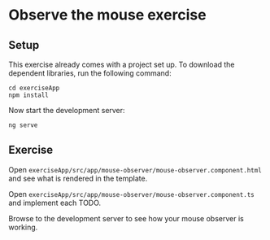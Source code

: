 # Observe the mouse exercise

## Setup

This exercise already comes with a project set up. To download the dependent libraries, run the following command:

```
cd exerciseApp
npm install
```

Now start the development server:

```
ng serve
```

## Exercise

Open `exerciseApp/src/app/mouse-observer/mouse-observer.component.html` and see what is rendered in the template.

Open `exerciseApp/src/app/mouse-observer/mouse-observer.component.ts` and implement each TODO.

Browse to the development server to see how your mouse observer is working.